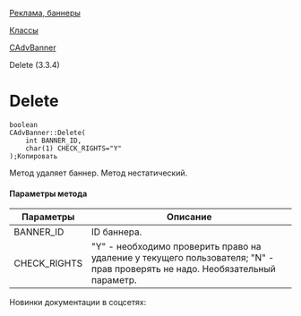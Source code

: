 [Реклама, баннеры](/api_help/advertising/index.php)

[Классы](/api_help/advertising/classes/index.php)

[CAdvBanner](/api_help/advertising/classes/cadvbanner/index.php)

Delete (3.3.4)

Delete
======

```
boolean
CAdvBanner::Delete(
	int BANNER_ID,
	char(1) CHECK_RIGHTS="Y"
);Копировать
```

Метод удаляет баннер. Метод нестатический.

#### Параметры метода

| Параметры | Описание |
| --- | --- |
| BANNER\_ID | ID баннера. |
| CHECK\_RIGHTS | "Y" - необходимо проверить право на удаление у текущего пользователя; "N" - прав проверять не надо. Необязательный параметр. |

Новинки документации в соцсетях: